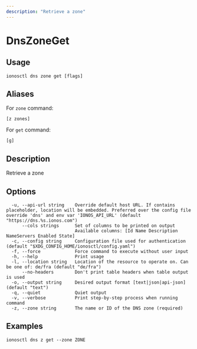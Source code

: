 ```yaml
---
description: "Retrieve a zone"
---
```


# DnsZoneGet

## Usage

```text
ionosctl dns zone get [flags]
```

## Aliases

For `zone` command:

```text
[z zones]
```

For `get` command:

```text
[g]
```

## Description

Retrieve a zone

## Options

```text
  -u, --api-url string    Override default host URL. If contains placeholder, location will be embedded. Preferred over the config file override 'dns' and env var 'IONOS_API_URL' (default "https://dns.%s.ionos.com")
      --cols strings      Set of columns to be printed on output 
                          Available columns: [Id Name Description NameServers Enabled State]
  -c, --config string     Configuration file used for authentication (default "$XDG_CONFIG_HOME/ionosctl/config.yaml")
  -f, --force             Force command to execute without user input
  -h, --help              Print usage
  -l, --location string   Location of the resource to operate on. Can be one of: de/fra (default "de/fra")
      --no-headers        Don't print table headers when table output is used
  -o, --output string     Desired output format [text|json|api-json] (default "text")
  -q, --quiet             Quiet output
  -v, --verbose           Print step-by-step process when running command
  -z, --zone string       The name or ID of the DNS zone (required)
```

## Examples

```text
ionosctl dns z get --zone ZONE
```

